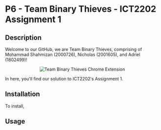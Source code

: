 __P6 - Team Binary Thieves - ICT2202 Assignment 1__
==

Description
----
Welcome to our GitHub, we are Team Binary Thieves, comprising of Mohammad Shahmizan (2000726), Nicholas (2001605), and Adriel (1802499)!

<p align="center"><img src="https://user-images.githubusercontent.com/71887108/140610344-ca56fcc7-5b8e-430f-80fd-f1f79c7d5f8d.jpg" alt="Team Binary Thieves Chrome Extension"></p>

In here, you'll find our solution to ICT2202's Assignment 1.


Installation
----
To install,


Usage
----
